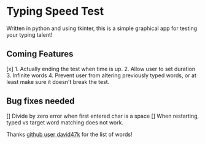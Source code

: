 # Typing Speed Test

Written in python and using tkinter, this is a simple graphical app for
testing your typing talent!

## Coming Features

[x] 1. Actually ending the test when time is up.
2. Allow user to set duration
3. Infinite words
4. Prevent user from altering previously typed words, or at least make sure it
doesn't break the test.

## Bug fixes needed

[] Divide by zero error when first entered char is a space
[] When restarting, typed vs target word matching does not work.


Thanks [github user david47k](https://github.com/david47k) for the list of words!
